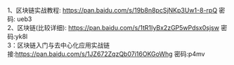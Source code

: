 1、区块链实战教程: https://pan.baidu.com/s/19b8n8pcSjNKp3Uw1-8-rpQ 密码: ueb3  
2、区块链(比较详细): https://pan.baidu.com/s/1tR1IyBx2zGP5wPdsx0sjsw 密码:yk8l  
3：区块链入门与去中心化应用实战链接:https://pan.baidu.com/s/1JZ672ZqzQb07i16OKGoWhg 密码:p4mv
